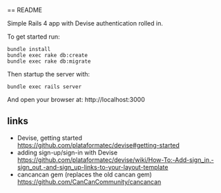 == README

Simple Rails 4 app with Devise authentication rolled in.

To get started run:

    bundle install
    bundle exec rake db:create
    bundle exec rake db:migrate

Then startup the server with:

    bundle exec rails server

And open your browser at: http://localhost:3000

## links

* Devise, getting started https://github.com/plataformatec/devise#getting-started
* adding sign-up/sign-in with Devise https://github.com/plataformatec/devise/wiki/How-To:-Add-sign_in,-sign_out,-and-sign_up-links-to-your-layout-template
* cancancan gem (replaces the old cancan gem) https://github.com/CanCanCommunity/cancancan
